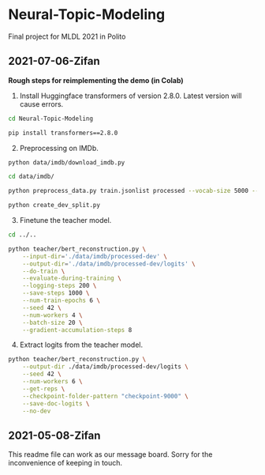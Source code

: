 # Neural-Topic-Modeling

 Final project for MLDL 2021 in Polito





## 2021-07-06-Zifan

**Rough steps for reimplementing the demo (in Colab)**

1. Install Huggingface transformers of version 2.8.0. Latest version will cause errors.

```bash
cd Neural-Topic-Modeling

pip install transformers==2.8.0
```



2. Preprocessing on IMDb.

```bash
python data/imdb/download_imdb.py

cd data/imdb/

python preprocess_data.py train.jsonlist processed --vocab-size 5000 --test test.jsonlist

python create_dev_split.py
```



3. Finetune the teacher model.

```bash
cd ../..

python teacher/bert_reconstruction.py \
	--input-dir='./data/imdb/processed-dev' \
	--output-dir='./data/imdb/processed-dev/logits' \
	--do-train \
	--evaluate-during-training \
	--logging-steps 200 \
	--save-steps 1000 \
	--num-train-epochs 6 \
	--seed 42 \
	--num-workers 4 \
	--batch-size 20 \
	--gradient-accumulation-steps 8 
```



4. Extract logits from the teacher model.

```bash
python teacher/bert_reconstruction.py \
    --output-dir ./data/imdb/processed-dev/logits \
    --seed 42 \
    --num-workers 6 \
    --get-reps \
    --checkpoint-folder-pattern "checkpoint-9000" \
    --save-doc-logits \
    --no-dev
```



## 2021-05-08-Zifan

This readme file can work as our message board. Sorry for the inconvenience of keeping in touch.
